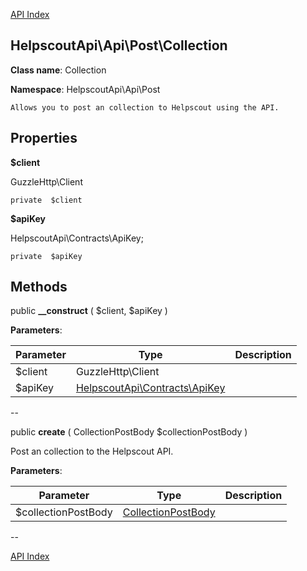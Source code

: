 [API Index](ApiIndex.md)


HelpscoutApi\Api\Post\Collection
---------------


**Class name**: Collection

**Namespace**: HelpscoutApi\Api\Post







    Allows you to post an collection to Helpscout using the API.

    





Properties
----------


**$client**

GuzzleHttp\Client



    private  $client






**$apiKey**

HelpscoutApi\Contracts\ApiKey;



    private  $apiKey






Methods
-------


public **__construct** (  $client,  $apiKey )











**Parameters**:

| Parameter | Type | Description |
|-----------|------|-------------|
| $client | GuzzleHttp\Client |  |
| $apiKey | [HelpscoutApi\Contracts\ApiKey](HelpscoutApi-Contracts-ApiKey.md) |  |

--

public **create** ( CollectionPostBody $collectionPostBody )


Post an collection to the Helpscout API.








**Parameters**:

| Parameter | Type | Description |
|-----------|------|-------------|
| $collectionPostBody | [CollectionPostBody](HelpscoutApi-Contracts-CollectionPostBody.md) |  |

--

[API Index](ApiIndex.md)
